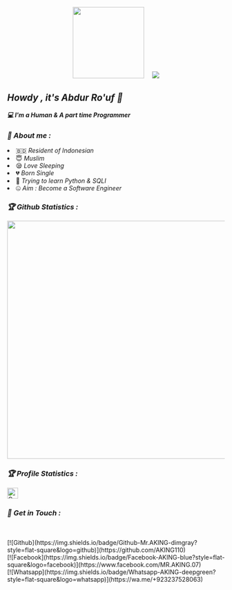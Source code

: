 <!-- Github README -->
<p align="center"><a href="https://github.com/Rj-Basalamah">
<img height="165" src="https://github-readme-stats.vercel.app/api?username=Rj-Basalamah&show_icons=true&include_all_commits=true&theme=react&cache_seconds=3200&hide_border=true" /></a>
&nbsp;&nbsp;&nbsp;
<a href="https://github.com/Rj-Basalamah"><img src="https://github-readme-stats.vercel.app/api/top-langs/?username=Rj-Basalamah&layout=compact&theme=react&hide_border=true" />
</a></p>

<h2><b><i>Howdy , it's Abdur Ro'uf 👋</i></b></h2>
<b><i>💻 I'm a Human & A part time Programmer</i></b>

<h3><b><i>🤠 About me :</i></b></h3>
<li> 🇧🇩 <i>Resident of Indonesian </i></li>
<li> 😇 <i>Muslim</i></li>
<li> 😪 <i>Love Sleeping</i></li>
<li> 💔 <i>Born Single</i></li>
<li> 🐍 <i>Trying to learn Python & SQLI</i></li>
<li> 🤐 <i>Aim : Become a Software Engineer</i></li>

<h3><b><i>🏆 Github Statistics :</i></b></h3>
<a href="https://github.com/Rj-Basalamah"><img width=550 src="https://github-profile-trophy.vercel.app/?username=Rj-Basalamah&theme=dracula&no-frame=true&title=Followers,Stars,Commit,Repository,Issues"/></a>

<h3><b><i>🏆 Profile Statistics :</i></b></h3>
<a href="https://github.com/Rj-Basalamah"><img height="25" title="Counter" src="https://komarev.com/ghpvc/?username=Rj-Basalamah&color=blueviolet&style=flat-square"></a>

<h3><b><i>📡 Get in Touch :</i></b></h3>
<b></b> </br> <br>[![Github](https://img.shields.io/badge/Github-Mr.AKING-dimgray?style=flat-square&logo=github)](https://github.com/AKING110)<br> [![Facebook](https://img.shields.io/badge/Facebook-AKING-blue?style=flat-square&logo=facebook)](https://www.facebook.com/MR.AKING.07)<br> [![Whatsapp](https://img.shields.io/badge/Whatsapp-AKING-deepgreen?style=flat-square&logo=whatsapp)](https://wa.me/+923237528063)
&nbsp;&nbsp;     &nbsp;&nbsp;    &nbsp;&nbsp;   &nbsp;&nbsp;   &nbsp;&nbsp;   
